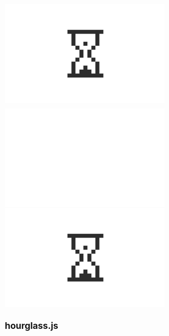 <img src="https://raw.githubusercontent.com/caiogondim/hourglass.js/master/media/banner.svg">

![hourglass.js logo](https://raw.githubusercontent.com/caiogondim/hourglass.js/master/media/banner-dark-mode.svg#gh-dark-mode-only)
![hourglass.js logo](https://raw.githubusercontent.com/caiogondim/hourglass.js/master/media/banner-light-mode.svg#gh-light-mode-only)

# hourglass.js